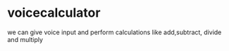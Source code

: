 # voicecalculator
we can give voice input and perform calculations like add,subtract, divide and multiply
